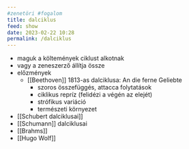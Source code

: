 ```yaml
---
#zenetöri #fogalom
title: dalciklus
feed: show
date: 2023-02-22 10:28
permalink: /dalciklus
---
```


- maguk a költemények ciklust alkotnak
- vagy a zeneszerző állítja össze
- előzmények
	- [[Beethoven]] 1813-as dalciklusa: An die ferne Geliebte
		- szoros összefüggés, attacca folytatások
		- ciklikus repríz (felidézi a végén az elejét)
		- strófikus variáció
		- természeti környezet
- [[Schubert dalciklusai]]
- [[Schumann]] dalciklusai
- [[Brahms]]
- [[Hugo Wolf]]